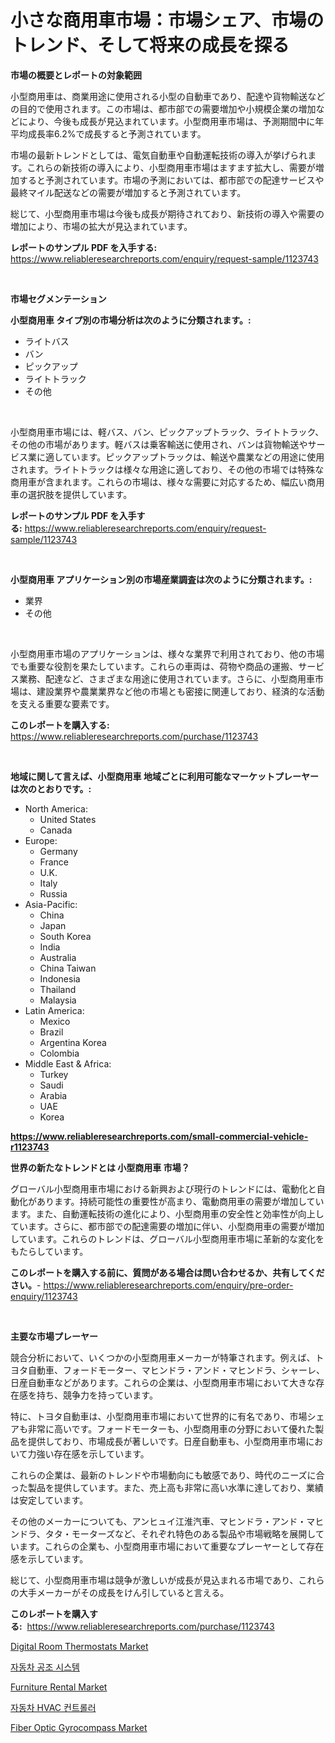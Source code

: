 <p><h1>小さな商用車市場：市場シェア、市場のトレンド、そして将来の成長を探る</h1></p><p><strong>市場の概要とレポートの対象範囲</strong></p>
<p><p>小型商用車は、商業用途に使用される小型の自動車であり、配達や貨物輸送などの目的で使用されます。この市場は、都市部での需要増加や小規模企業の増加などにより、今後も成長が見込まれています。小型商用車市場は、予測期間中に年平均成長率6.2%で成長すると予測されています。</p><p>市場の最新トレンドとしては、電気自動車や自動運転技術の導入が挙げられます。これらの新技術の導入により、小型商用車市場はますます拡大し、需要が増加すると予測されています。市場の予測においては、都市部での配達サービスや最終マイル配送などの需要が増加すると予測されています。</p><p>総じて、小型商用車市場は今後も成長が期待されており、新技術の導入や需要の増加により、市場の拡大が見込まれています。</p></p>
<p><strong>レポートのサンプル PDF を入手する:</strong> <a href="https://www.reliableresearchreports.com/enquiry/request-sample/1123743">https://www.reliableresearchreports.com/enquiry/request-sample/1123743</a></p>
<p>&nbsp;</p>
<p><strong>市場セグメンテーション</strong></p>
<p><strong>小型商用車 タイプ別の市場分析は次のように分類されます。:</strong></p>
<p><ul><li>ライトバス</li><li>バン</li><li>ピックアップ</li><li>ライトトラック</li><li>その他</li></ul></p>
<p>&nbsp;</p>
<p><p>小型商用車市場には、軽バス、バン、ピックアップトラック、ライトトラック、その他の市場があります。軽バスは乗客輸送に使用され、バンは貨物輸送やサービス業に適しています。ピックアップトラックは、輸送や農業などの用途に使用されます。ライトトラックは様々な用途に適しており、その他の市場では特殊な商用車が含まれます。これらの市場は、様々な需要に対応するため、幅広い商用車の選択肢を提供しています。</p></p>
<p><strong>レポートのサンプル PDF を入手する:</strong>&nbsp;<a href="https://www.reliableresearchreports.com/enquiry/request-sample/1123743">https://www.reliableresearchreports.com/enquiry/request-sample/1123743</a></p>
<p>&nbsp;</p>
<p><strong> 小型商用車 アプリケーション別の市場産業調査は次のように分類されます。:</strong></p>
<p><ul><li>業界</li><li>その他</li></ul></p>
<p>&nbsp;</p>
<p><p>小型商用車市場のアプリケーションは、様々な業界で利用されており、他の市場でも重要な役割を果たしています。これらの車両は、荷物や商品の運搬、サービス業務、配達など、さまざまな用途に使用されています。さらに、小型商用車市場は、建設業界や農業業界など他の市場とも密接に関連しており、経済的な活動を支える重要な要素です。</p></p>
<p><strong>このレポートを購入する:</strong>&nbsp; <a href="https://www.reliableresearchreports.com/purchase/1123743">https://www.reliableresearchreports.com/purchase/1123743</a></p>
<p>&nbsp;</p>
<p><strong>地域に関して言えば、小型商用車 地域ごとに利用可能なマーケットプレーヤーは次のとおりです。:</strong></p>
<p><ul>
    <li>
        North America:
        <ul>
            <li>United States</li>
            <li>Canada</li>
        </ul>
    </li>
    <li>
        Europe:
        <ul>
            <li>Germany</li>
            <li>France</li>
            <li>U.K.</li>
            <li>Italy</li>
            <li>Russia</li>
        </ul>
    </li>
    <li>
        Asia-Pacific:
        <ul>
            <li>China</li>
            <li>Japan</li>
            <li>South Korea</li>
            <li>India</li>
            <li>Australia</li>
            <li>China Taiwan</li>
            <li>Indonesia</li>
            <li>Thailand</li>
            <li>Malaysia</li>
        </ul>
    </li>
    <li>
        Latin America:
        <ul>
            <li>Mexico</li>
            <li>Brazil</li>
            <li>Argentina Korea</li>
            <li>Colombia</li>
        </ul>
    </li>
    <li>
        Middle East & Africa:
        <ul>
            <li>Turkey</li>
            <li>Saudi</li>
            <li>Arabia</li>
            <li>UAE</li>
            <li>Korea</li>
        </ul>
    </li>
    </ul></p>
<p><strong><a href="https://www.reliableresearchreports.com/small-commercial-vehicle-r1123743">https://www.reliableresearchreports.com/small-commercial-vehicle-r1123743</a></strong>&nbsp;</p>
<p><strong>世界の新たなトレンドとは 小型商用車 市場？</strong></p>
<p><p>グローバル小型商用車市場における新興および現行のトレンドには、電動化と自動化があります。持続可能性の重要性が高まり、電動商用車の需要が増加しています。また、自動運転技術の進化により、小型商用車の安全性と効率性が向上しています。さらに、都市部での配達需要の増加に伴い、小型商用車の需要が増加しています。これらのトレンドは、グローバル小型商用車市場に革新的な変化をもたらしています。</p></p>
<p><strong>このレポートを購入する前に、質問がある場合は問い合わせるか、共有してください。</strong>- <a href="https://www.reliableresearchreports.com/enquiry/pre-order-enquiry/1123743">https://www.reliableresearchreports.com/enquiry/pre-order-enquiry/1123743</a></p>
<p>&nbsp;</p>
<p><strong>主要な市場プレーヤー</strong></p>
<p><p>競合分析において、いくつかの小型商用車メーカーが特筆されます。例えば、トヨタ自動車、フォードモーター、マヒンドラ・アンド・マヒンドラ、シャーレ、日産自動車などがあります。これらの企業は、小型商用車市場において大きな存在感を持ち、競争力を持っています。</p><p>特に、トヨタ自動車は、小型商用車市場において世界的に有名であり、市場シェアも非常に高いです。フォードモーターも、小型商用車の分野において優れた製品を提供しており、市場成長が著しいです。日産自動車も、小型商用車市場において力強い存在感を示しています。</p><p>これらの企業は、最新のトレンドや市場動向にも敏感であり、時代のニーズに合った製品を提供しています。また、売上高も非常に高い水準に達しており、業績は安定しています。</p><p>その他のメーカーについても、アンヒュイ江淮汽車、マヒンドラ・アンド・マヒンドラ、タタ・モーターズなど、それぞれ特色のある製品や市場戦略を展開しています。これらの企業も、小型商用車市場において重要なプレーヤーとして存在感を示しています。</p><p>総じて、小型商用車市場は競争が激しいが成長が見込まれる市場であり、これらの大手メーカーがその成長をけん引していると言える。</p></p>
<p><strong>このレポートを購入する:</strong>&nbsp;&nbsp;<a href="https://www.reliableresearchreports.com/purchase/1123743">https://www.reliableresearchreports.com/purchase/1123743</a></p>
<p><p><a href="https://nifty-kite-d51.notion.site/Digital-Room-Thermostats-Market-Share-Evolution-and-Market-Growth-Trends-2024-2031-4a45bfd2a1d043daa372523c208916aa">Digital Room Thermostats Market</a></p><p><a href="https://github.com/wallacBahrtyinger567686/Market-Research-Report-List-1/blob/main/670880722449.md">자동차 공조 시스템</a></p><p><a href="https://github.com/Sarissaschmalingtr6fz2739/Market-Research-Report-List-2/blob/main/furniture-rental-market.md">Furniture Rental Market</a></p><p><a href="https://github.com/WilburKihn5676/Market-Research-Report-List-1/blob/main/902025422448.md">자동차 HVAC 컨트롤러</a></p><p><a href="https://view.publitas.com/reportprime-1/fiber-optic-gyrocompass-market-focuses-on-market-share-size-and-projected-forecast-till-2031/">Fiber Optic Gyrocompass Market</a></p></p>